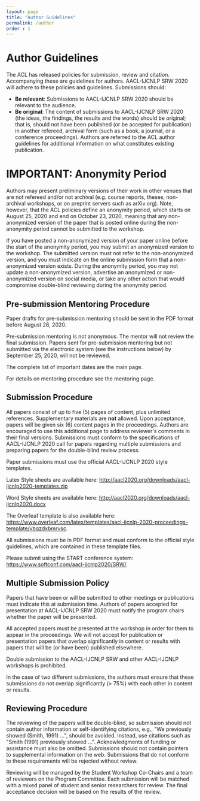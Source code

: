 ```yaml
---
layout: page
title: "Author Guidelines"
permalink: /author
order : 1
---
```




# Author Guidelines
The ACL has released policies for submission, review and citation. Accompanying these are guidelines for authors. AACL-IJCNLP SRW 2020 will adhere to these policies and guidelines. Submissions should:

- __Be relevant__: Submissions to AACL-IJCNLP SRW 2020 should be relevant to the audience.
- __Be original__: The content of submissions to AACL-IJCNLP SRW 2020 (the ideas, the findings, the results and the words) should be original; that is, should not have been published (or be accepted for publication) in another refereed, archival form (such as a book, a journal, or a conference proceedings). Authors are referred to the ACL author guidelines for additional information on what constitutes existing publication.

# IMPORTANT: Anonymity Period

Authors may present preliminary versions of their work in other venues that are not refereed and/or not archival (e.g. course reports, theses, non-archival workshops, or on preprint servers such as arXiv.org). Note, however, that the ACL policies define an anonymity period, which starts on August 25, 2020 and end on October 23, 2020, meaning that any non-anonymized version of the paper that is posted online during the non-anonymity period cannot be submitted to the workshop.

If you have posted a non-anonymized version of your paper online before the start of the anonymity period, you may submit an anonymized version to the workshop. The submitted version must not refer to the non-anonymized version, and you must indicate on the online submission form that a non-anonymized version exists. During the anonymity period, you may not update a non-anonymized version, advertise an anonymized or non-anonymized version on social media, or take any other action that would compromise double-blind reviewing during the anonymity period.

## Pre-submission Mentoring Procedure

Paper drafts for pre-submission mentoring should be sent in the PDF format before August 28, 2020. 

Pre-submission mentoring is not anonymous. The mentor will not review the final submission. Papers sent for pre-submission mentoring but not submitted via the electronic system (see the instructions below) by September 25, 2020, will not be reviewed.

The complete list  of important dates are the main page. 

For details on mentoring procedure see the mentoring page.

## Submission Procedure

All papers consist of up to five (5) pages of content, plus unlimited references. Supplementary materials are __not__ allowed. Upon acceptance, papers will be given six (6) content pages in the proceedings. Authors are encouraged to use this additional page to address reviewer's comments in their final versions. Submissions must conform to the specifications of AACL-IJCNLP 2020 call for papers regarding multiple submissions and preparing papers for the double-blind review process.

Paper submissions must use the official AACL-IJCNLP 2020 style templates. 

Latex Style sheets are available here: http://aacl2020.org/downloads/aacl-ijcnlp2020-templates.zip

Word Style sheets are available here: http://aacl2020.org/downloads/aacl-ijcnlp2020.docx

The Overleaf template is also available here: https://www.overleaf.com/latex/templates/aacl-ijcnlp-2020-proceedings-template/vbqzdxbmrvsc.

All submissions must be in PDF format and must conform to the official style guidelines, which are contained in these template files.

Please submit using the START conference system: https://www.softconf.com/aacl-ijcnlp2020/SRW/.

## Multiple Submission Policy

Papers that have been or will be submitted to other meetings or publications must indicate this at submission time. Authors of papers accepted for presentation at AACL-IJCNLP SRW 2020 must notify the program chairs whether the paper will be presented.

All accepted papers must be presented at the workshop in order for them to appear in the proceedings. We will not accept for publication or presentation papers that overlap significantly in content or results with papers that will be (or have been) published elsewhere.

Double submission to the AACL-IJCNLP SRW and other AACL-IJCNLP workshops is prohibited.

In the case of two different submissions, the authors must ensure that these submissions do not overlap significantly (> 75%) with each other in content or results.

## Reviewing Procedure

The reviewing of the papers will be double-blind, so submission should not contain author information or self-identifying citations, e.g., "We previously showed (Smith, 1991) ...", should be avoided. Instead, use citations such as "Smith (1991) previously showed ...". Acknowledgments of funding or assistance must also be omitted. Submissions should not contain pointers to supplemental information on the web. Submissions that do not conform to these requirements will be rejected without review.


Reviewing will be managed by the Student Workshop Co-Chairs and a team of reviewers on the Program Committee. Each submission will be matched with a mixed panel of student and senior researchers for review. The final acceptance decision will be based on the results of the review.





